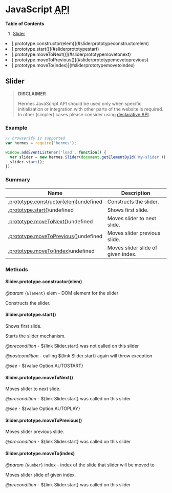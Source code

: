 <!--

Copyright 2015 Maciej Chałapuk

Licensed under the Apache License, Version 2.0 (the "License");
you may not use this file except in compliance with the License.
You may obtain a copy of the License at

http://www.apache.org/licenses/LICENSE-2.0

Unless required by applicable law or agreed to in writing, software
distributed under the License is distributed on an "AS IS" BASIS,
WITHOUT WARRANTIES OR CONDITIONS OF ANY KIND, either express or implied.
See the License for the specific language governing permissions and
limitations under the License.

-->

<!-- Start Template javascript-api.md.ejs -->

# JavaScript <abbr title="Application Programming Interface">API</abbr>

**Table of Contents**

1. [Slider](#slider)<ul>
<li>[.prototype.constructor(elem)](#sliderprototypeconstructorelem)
<li>[.prototype.start()](#sliderprototypestart)
<li>[.prototype.moveToNext()](#sliderprototypemovetonext)
<li>[.prototype.moveToPrevious()](#sliderprototypemovetoprevious)
<li>[.prototype.moveTo(index)](#sliderprototypemovetoindex)</ul>

<!-- Start src/node/slider.js -->

## Slider

> **DISCLAIMER**
>
> Hermes JavaScript API should be used only when specific initialization or integration
> with other parts of the website is required. In other (simpler) cases please consider
> using [declarative API](doc/class-names.md).

### Example

```javascript
// browserify is supported
var hermes = require('hermes');

window.addEventListener('load', function() {
  var slider = new hermes.Slider(document.getElementById('my-slider'));
  slider.start();
});
```

### Summary

Name | Description
--- | ---
[.prototype.constructor(elem)](#sliderprototypeconstructorelem)undefined | Constructs the slider.
[.prototype.start()](#sliderprototypestart)undefined | Shows first slide.
[.prototype.moveToNext()](#sliderprototypemovetonext)undefined | Moves slider to next slide.
[.prototype.moveToPrevious()](#sliderprototypemovetoprevious)undefined | Moves slider previous slide.
[.prototype.moveTo(index)](#sliderprototypemovetoindex)undefined | Moves slider slide of given index.

### Methods

#### Slider.prototype.constructor(elem)

*@param* `{Element}` elem - DOM element for the slider

Constructs the slider.

#### Slider.prototype.start()

Shows first slide.

Starts the slider mechanism.

*@precondition* - ${link Slider.start} was not called on this slider

*@postcondition* - calling ${link Slider.start} again will throw exception

*@see* - ${value Option.AUTOSTART}

#### Slider.prototype.moveToNext()

Moves slider to next slide.

*@precondition* - ${link Slider.start} was called on this slider

*@see* - ${value Option.AUTOPLAY}

#### Slider.prototype.moveToPrevious()

Moves slider previous slide.

*@precondition* - ${link Slider.start} was called on this slider

#### Slider.prototype.moveTo(index)

*@param* `{Number}` index - index of the slide that slider will be moved to

Moves slider slide of given index.

*@precondition* - ${link Slider.start} was called on this slider

<!-- End src/node/slider.js -->

<!-- End Template javascript-api.md.ejs -->

